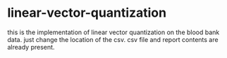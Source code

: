 # linear-vector-quantization
this is the implementation of linear vector quantization on the blood bank data.
just change the location of the csv. csv file and report contents are already present.

